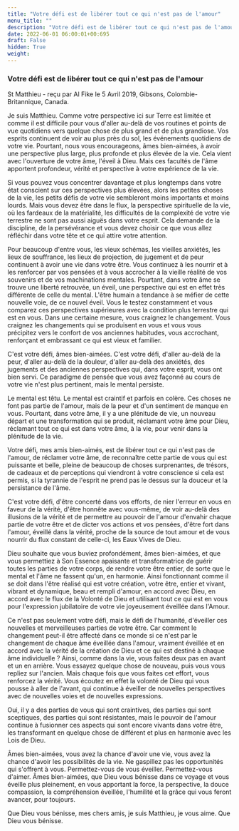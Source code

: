 ```yaml
---
title: "Votre défi est de libérer tout ce qui n'est pas de l'amour"
menu_title: ""
description: "Votre défi est de libérer tout ce qui n'est pas de l'amour"
date: 2022-06-01 06:00:01+00:695
draft: False
hidden: True
weight:
---
```

### Votre défi est de libérer tout ce qui n'est pas de l'amour

St Matthieu - reçu par Al Fike le 5 Avril 2019, Gibsons, Colombie-Britannique, Canada.

Je suis Matthieu. Comme votre perspective ici sur Terre est limitée et comme il est difficile pour vous d'aller au-delà de vos routines et points de vue quotidiens vers quelque chose de plus grand et de plus grandiose. Vos esprits continuent de voir au plus près du sol, les événements quotidiens de votre vie. Pourtant, nous vous encourageons, âmes bien-aimées, à avoir une perspective plus large, plus profonde et plus élevée de la vie. Cela vient avec l'ouverture de votre âme, l'éveil à Dieu. Mais ces facultés de l'âme apportent profondeur, vérité et perspective à votre expérience de la vie.

Si vous pouvez vous concentrer davantage et plus longtemps dans votre état conscient sur ces perspectives plus élevées, alors les petites choses de la vie, les petits défis de votre vie sembleront moins importants et moins lourds. Mais vous devez être dans le flux, la perspective spirituelle de la vie, où les fardeaux de la matérialité, les difficultés de la complexité de votre vie terrestre ne sont pas aussi aiguës dans votre esprit. Cela demande de la discipline, de la persévérance et vous devez choisir ce que vous allez réfléchir dans votre tête et ce qui attire votre attention.

Pour beaucoup d'entre vous, les vieux schémas, les vieilles anxiétés, les lieux de souffrance, les lieux de projection, de jugement et de peur continuent à avoir une vie dans votre être. Vous continuez à les nourrir et à les renforcer par vos pensées et à vous accrocher à la vieille réalité de vos souvenirs et de vos machinations mentales. Pourtant, dans votre âme se trouve une liberté retrouvée, un éveil, une perspective qui est en effet très différente de celle du mental. L'être humain a tendance à se méfier de cette nouvelle voie, de ce nouvel éveil. Vous le testez constamment et vous comparez ces perspectives supérieures avec la condition plus terrestre qui est en vous. Dans une certaine mesure, vous craignez le changement. Vous craignez les changements qui se produisent en vous et vous vous précipitez vers le confort de vos anciennes habitudes, vous accrochant, renforçant et embrassant ce qui est vieux et familier.

C'est votre défi, âmes bien-aimées. C'est votre défi, d'aller au-delà de la peur, d'aller au-delà de la douleur, d'aller au-delà des anxiétés, des jugements et des anciennes perspectives qui, dans votre esprit, vous ont bien servi. Ce paradigme de pensée que vous avez façonné au cours de votre vie n'est plus pertinent, mais le mental persiste.

Le mental est têtu. Le mental est craintif et parfois en colère. Ces choses ne font pas partie de l'amour, mais de la peur et d'un sentiment de manque en vous. Pourtant, dans votre âme, il y a une plénitude de vie, un nouveau départ et une transformation qui se produit, réclamant votre âme pour Dieu, réclamant tout ce qui est dans votre âme, à la vie, pour venir dans la plénitude de la vie.

Votre défi, mes amis bien-aimés, est de libérer tout ce qui n'est pas de l'amour, de réclamer votre âme, de reconnaître cette partie de vous qui est puissante et belle, pleine de beaucoup de choses surprenantes, de trésors, de cadeaux et de perceptions qui viendront à votre conscience si cela est permis, si la tyrannie de l'esprit ne prend pas le dessus sur la douceur et la persistance de l'âme.

C'est votre défi, d'être concerté dans vos efforts, de nier l'erreur en vous en faveur de la vérité, d'être honnête avec vous-même, de voir au-delà des illusions de la vérité et de permettre au pouvoir de l'amour d'envahir chaque partie de votre être et de dicter vos actions et vos pensées, d'être fort dans l'amour, éveillé dans la vérité, proche de la source de tout amour et de vous nourrir du flux constant de celle-ci, les Eaux Vives de Dieu.

Dieu souhaite que vous buviez profondément, âmes bien-aimées, et que vous permettiez à Son Essence apaisante et transformatrice de guérir toutes les parties de votre corps, de rendre votre être entier, de sorte que le mental et l'âme ne fassent qu'un, en harmonie. Ainsi fonctionnant comme il se doit dans l'être réalisé qui est votre création, votre être, entier et vivant, vibrant et dynamique, beau et rempli d'amour, en accord avec Dieu, en accord avec le flux de la Volonté de Dieu et utilisant tout ce qui est en vous pour l'expression jubilatoire de votre vie joyeusement éveillée dans l'Amour.

Ce n'est pas seulement votre défi, mais le défi de l'humanité, d'éveiller ces nouvelles et merveilleuses parties de votre être. Car comment le changement peut-il être affecté dans ce monde si ce n'est par le changement de chaque âme éveillée dans l'amour, vraiment éveillée et en accord avec la vérité de la création de Dieu et ce qui est destiné à chaque âme individuelle ? Ainsi, comme dans la vie, vous faites deux pas en avant et un en arrière. Vous essayez quelque chose de nouveau, puis vous vous repliez sur l'ancien. Mais chaque fois que vous faites cet effort, vous renforcez la vérité. Vous écoutez en effet la volonté de Dieu qui vous pousse à aller de l'avant, qui continue à éveiller de nouvelles perspectives avec de nouvelles voies et de nouvelles expressions.

Oui, il y a des parties de vous qui sont craintives, des parties qui sont sceptiques, des parties qui sont résistantes, mais le pouvoir de l'amour continue à fusionner ces aspects qui sont encore vivants dans votre être, les transformant en quelque chose de différent et plus en harmonie avec les Lois de Dieu.

Âmes bien-aimées, vous avez la chance d'avoir une vie, vous avez la chance d'avoir les possibilités de la vie. Ne gaspillez pas les opportunités qui s'offrent à vous. Permettez-vous de vous éveiller. Permettez-vous d'aimer. Âmes bien-aimées, que Dieu vous bénisse dans ce voyage et vous éveille plus pleinement, en vous apportant la force, la perspective, la douce compassion, la compréhension éveillée, l'humilité et la grâce qui vous feront avancer, pour toujours.

Que Dieu vous bénisse, mes chers amis, je suis Matthieu, je vous aime. Que Dieu vous bénisse.



